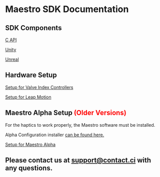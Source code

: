 # Maestro SDK Documentation

## SDK Components
[C API](https://contact-control-interfaces.github.io/maestro-sdk-docs/C/html/index.html)

[Unity](https://contact-control-interfaces.github.io/maestro-sdk-docs/Unity/2.7.0/)

[Unreal](https://contact-control-interfaces.github.io/maestro-sdk-docs/Unreal/)

## Hardware Setup
[Setup for Valve Index Controllers](https://contact-control-interfaces.github.io/maestro-sdk-docs/Setup/setup_valve_index)

[Setup for Leap Motion](https://contact-control-interfaces.github.io/maestro-sdk-docs/Setup/setup_leap_motion)

## Maestro Alpha Setup <span style="color:red">(Older Versions)</span>
For the haptics to work properly, the Maestro software must be installed.

Alpha Configuration installer [can be found here.](https://github.com/Contact-Control-Interfaces/maestro-installer)

[Setup for Maestro Alpha](https://contact-control-interfaces.github.io/maestro-sdk-docs/Setup/setup_alpha)
  
## Please contact us at <support@contact.ci> with any questions.
